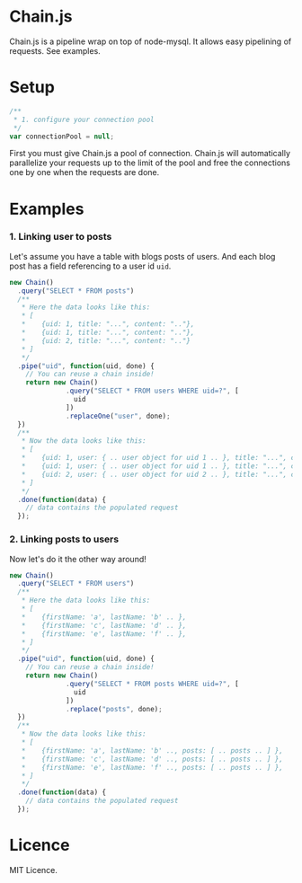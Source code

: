 # Chain.js

Chain.js is a pipeline wrap on top of node-mysql. It allows easy pipelining of requests. See examples.

# Setup

```javascript
/**
 * 1. configure your connection pool
 */
var connectionPool = null;
```

First you must give Chain.js a pool of connection. Chain.js will automatically parallelize your requests up to the limit of the pool
and free the connections one by one when the requests are done.

# Examples

### 1. Linking user to posts

Let's assume you have a table with blogs posts of users. And each blog post has a field referencing to a user id `uid`.

```javascript
new Chain()
  .query("SELECT * FROM posts")
  /**
   * Here the data looks like this:
   * [
   *    {uid: 1, title: "...", content: ".."},
   *    {uid: 1, title: "...", content: ".."},
   *    {uid: 2, title: "...", content: ".."}
   * ]
   */
  .pipe("uid", function(uid, done) {
    // You can reuse a chain inside!
    return new Chain()
              .query("SELECT * FROM users WHERE uid=?", [
                uid
              ])
              .replaceOne("user", done);
  })
  /**
   * Now the data looks like this:
   * [
   *    {uid: 1, user: { .. user object for uid 1 .. }, title: "...", content: ".."},
   *    {uid: 1, user: { .. user object for uid 1 .. }, title: "...", content: ".."},
   *    {uid: 2, user: { .. user object for uid 2 .. }, title: "...", content: ".."}
   * ]
   */
  .done(function(data) {
    // data contains the populated request
  });
```

### 2. Linking posts to users

Now let's do it the other way around!

```javascript
new Chain()
  .query("SELECT * FROM users")
  /**
   * Here the data looks like this:
   * [
   *    {firstName: 'a', lastName: 'b' .. },
   *    {firstName: 'c', lastName: 'd' .. },
   *    {firstName: 'e', lastName: 'f' .. },
   * ]
   */
  .pipe("uid", function(uid, done) {
    // You can reuse a chain inside!
    return new Chain()
              .query("SELECT * FROM posts WHERE uid=?", [
                uid
              ])
              .replace("posts", done);
  })
  /**
   * Now the data looks like this:
   * [
   *    {firstName: 'a', lastName: 'b' .., posts: [ .. posts .. ] },
   *    {firstName: 'c', lastName: 'd' .., posts: [ .. posts .. ] },
   *    {firstName: 'e', lastName: 'f' .., posts: [ .. posts .. ] },
   * ]
   */
  .done(function(data) {
    // data contains the populated request
  });
```

# Licence

MIT Licence.